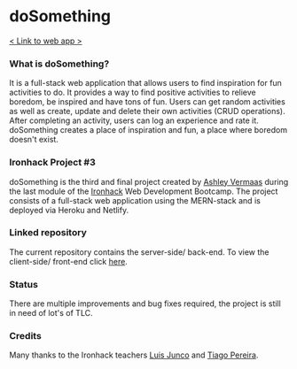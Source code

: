 # doSomething

[< Link to web app >](do-something-ironhack.netlify.app/)

### What is doSomething?
It is a full-stack web application that allows users to find inspiration for fun activities to do. It provides a way to find positive activities to relieve boredom, be inspired and have tons of fun. Users can get random activities as well as create, update and delete their own activities (CRUD operations). After completing an activity, users can log an experience and rate it. doSomething creates a place of inspiration and fun, a place where boredom doesn't exist. 

### Ironhack Project #3
doSomething is the third and final project created by [Ashley Vermaas](https://github.com/ashleyvermaas) during the last module of the [Ironhack](https://ironhack.com/en) Web Development Bootcamp. The project consists of a full-stack web application using the MERN-stack and is deployed via Heroku and Netlify.

### Linked repository
The current repository contains the server-side/ back-end. To view the client-side/ front-end click [here](https://github.com/ashleyvermaas/do-something-client).

### Status
There are multiple improvements and bug fixes required, the project is still in need of lot's of TLC. 

### Credits
Many thanks to the Ironhack teachers [Luis Junco](https://github.com/luisjunco) and [Tiago Pereira](https://github.com/In-S4n3).
